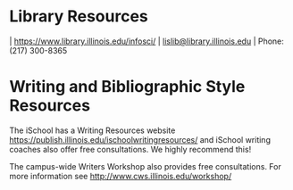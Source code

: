 # Library Resources
| <https://www.library.illinois.edu/infosci/>
| lislib@library.illinois.edu 
| Phone: (217) 300-8365

# Writing and Bibliographic Style Resources
The iSchool has a Writing Resources website
<https://publish.illinois.edu/ischoolwritingresources/> and
iSchool writing coaches also offer free consultations. We highly recommend this!

The campus-wide Writers Workshop also provides free consultations. For more
information see <http://www.cws.illinois.edu/workshop/> 
